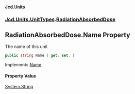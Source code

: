#### [Jcd.Units](index.md 'index')
### [Jcd.Units.UnitTypes](Jcd.Units.UnitTypes.md 'Jcd.Units.UnitTypes').[RadiationAbsorbedDose](Jcd.Units.UnitTypes.RadiationAbsorbedDose.md 'Jcd.Units.UnitTypes.RadiationAbsorbedDose')

## RadiationAbsorbedDose.Name Property

The name of this unit

```csharp
public string Name { get; set; }
```

Implements [Name](Jcd.Units.IUnitOfMeasure_TUnits_.Name.md 'Jcd.Units.IUnitOfMeasure<TUnits>.Name')

#### Property Value
[System.String](https://docs.microsoft.com/en-us/dotnet/api/System.String 'System.String')
